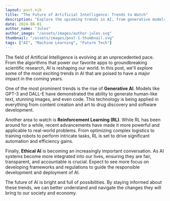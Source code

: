 ```yaml
---
layout: post.njk
title: "The Future of Artificial Intelligence: Trends to Watch"
description: "Explore the upcoming trends in AI, from generative models to reinforcement learning, and how they are shaping our world."
date: 2024-08-01
author_name: "Jules"
author_image: "/assets/images/author-jules.svg"
thumbnail: "/assets/images/post-1-thumbnail.svg"
tags: ["AI", "Machine Learning", "Future Tech"]
---
```


The field of Artificial Intelligence is evolving at an unprecedented pace. From the algorithms that power our favorite apps to groundbreaking scientific research, AI is reshaping our world. In this post, we'll explore some of the most exciting trends in AI that are poised to have a major impact in the coming years.

One of the most prominent trends is the rise of **Generative AI**. Models like GPT-3 and DALL-E have demonstrated the ability to generate human-like text, stunning images, and even code. This technology is being applied in everything from content creation and art to drug discovery and software development.

Another area to watch is **Reinforcement Learning (RL)**. While RL has been around for a while, recent advancements have made it more powerful and applicable to real-world problems. From optimizing complex logistics to training robots to perform intricate tasks, RL is set to drive significant automation and efficiency gains.

Finally, **Ethical AI** is becoming an increasingly important conversation. As AI systems become more integrated into our lives, ensuring they are fair, transparent, and accountable is crucial. Expect to see more focus on developing frameworks and regulations to guide the responsible development and deployment of AI.

The future of AI is bright and full of possibilities. By staying informed about these trends, we can better understand and navigate the changes they will bring to our society and economy.
